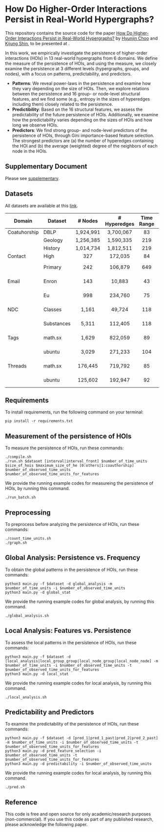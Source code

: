 # How Do Higher-Order Interactions Persist in Real-World Hypergraphs?

This repository contains the source code for the paper [How Do Higher-Order Interactions Persist in Real-World Hypergraphs?](https://) by [Hyunjin Choo](https://github.com/jin-choo/) and [Kijung Shin](https://kijungs.github.io/), to be presented at [](https://).

In this work, we empirically investigate the persistence of higher-order interactions (HOIs) in 13 real-world hypergraphs from 6 domains.
We define the measure of the persistence of HOIs, and using the measure, we closely examine the persistence at 3 different levels (hypergraphs, groups, and nodes), with a focus on patterns, predictability, and predictors.
* **Patterns**: We reveal power-laws in the persistence and examine how they vary depending on the size of HOIs. Then, we explore relations between the persistence and 16 group- or node-level structural features, and we find some (e.g., entropy in the sizes of hyperedges including them) closely related to the persistence.
* **Predictibility**: Based on the 16 structural features, we assess the predictability of the future persistence of HOIs. Additionally, we examine how the predictability varies depending on the sizes of HOIs and how long we observe HOIs.
* **Predictors**: We find strong group- and node-level predictors of the persistence of HOIs, through Gini importance-based feature selection. The strongest predictors are (a) the number of hyperedges containing the HOI and (b) the average (weighted) degree of the neighbors of each node in the HOIs.

## Supplementary Document

Please see [supplementary](./supplementary.pdf).

## Datasets

All datasets are available at this [link](https://www.cs.cornell.edu/~arb/data/).

| Domain       | Dataset    |   # Nodes  | # Hyperedges | Time Range | Time Unit |
|--------------|------------|:----------:|:------------:|:----------:|:---------:|
| Coatuhorship | DBLP       | 1,924,991  |  3,700,067   |     83     |   1 Year  |
|              | Geology    | 1,256,385  |  1,590,335   |    219     |   1 Year  |
|              | History    | 1,014,734  |  1,812,511   |    219     |   1 Year  |
| Contact      | High       |    327     |   172,035    |     84     |   1 Day   |
|              | Primary    |    242     |   106,879    |    649     |  6 Hours  |
| Email        | Enron      |    143     |    10,883    |     43     |  1 Month  |
|              | Eu         |    998     |   234,760    |     75     |  2 Weeks  |
| NDC          | Classes    |   1,161    |    49,724    |    118     |  2 Years  |
|              | Substances |   5,311    |   112,405    |    118     |  2 Years  |
| Tags         | math.sx    |   1,629    |   822,059    |     89     |  1 Month  |
|              | ubuntu     |   3,029    |   271,233    |    104     |  1 Month  |
| Threads      | math.sx    |  176,445   |   719,792    |     85     |  1 Month  |
|              | ubuntu     |  125,602   |   192,947    |     92     |  1 Month  |

## Requirements

To install requirements, run the following command on your terminal:
```setup
pip install -r requirements.txt
```

## Measurement of the persistence of HOIs

To measure the persistence of HOIs, run these commands:

```
./compile.sh
./run.sh $dataset [interval|interval_front] $number_of_time_units $size_of_hois $maximum_size_of_he [0:others|1:coauthorship] $number_of_observed_time_units $number_of_observed_time_units_for_features
```

We provide the running example codes for measureing the persistence of HOIs, by running this command.

```
./run_batch.sh
```


## Preprocessing

To preprocess before analyzing the persistence of HOIs, run these commands:

```
./count_time_units.sh
./graph.sh
```

## Global Analysis: Persistence vs. Frequency

To obtain the global patterns in the persistence of HOIs, run these commands:

```
python3 main.py -f $dataset -d global_analysis -m $number_of_time_units -i $number_of_observed_time_units
python3 main.py -d global_stat
```

We provide the running example codes for global analysis, by running this command.

```
./global_analysis.sh
```

## Local Analysis: Features vs. Persistence

To assess the local patterns in the persistence of HOIs, run these commands:

```
python3 main.py -f $dataset -d [local_analysis|local_group_group|local_node_group|local_node_node] -m $number_of_time_units -i $number_of_observed_time_units -t $number_of_observed_time_units_for_features
python3 main.py -d local_stat
```

We provide the running example codes for local analysis, by running this command.

```
./local_analysis.sh
```

## Predictability and Predictors

To examine the predictability of the persistence of HOIs, run these commands:

```
python3 main.py -f $dataset -d [pred_1|pred_1_past|pred_2|pred_2_past] -m $number_of_time_units -i $number_of_observed_time_units -t $number_of_observed_time_units_for_features
python3 main.py -d pred_feature_selection -i $number_of_observed_time_units -t $number_of_observed_time_units_for_features
python3 main.py -d predictability -i $number_of_observed_time_units
```

We provide the running example codes for local analysis, by running this command.

```
./pred.sh
```

## Reference

This code is free and open source for only academic/research purposes (non-commercial). If you use this code as part of any published research, please acknowledge the following paper.
```

```
